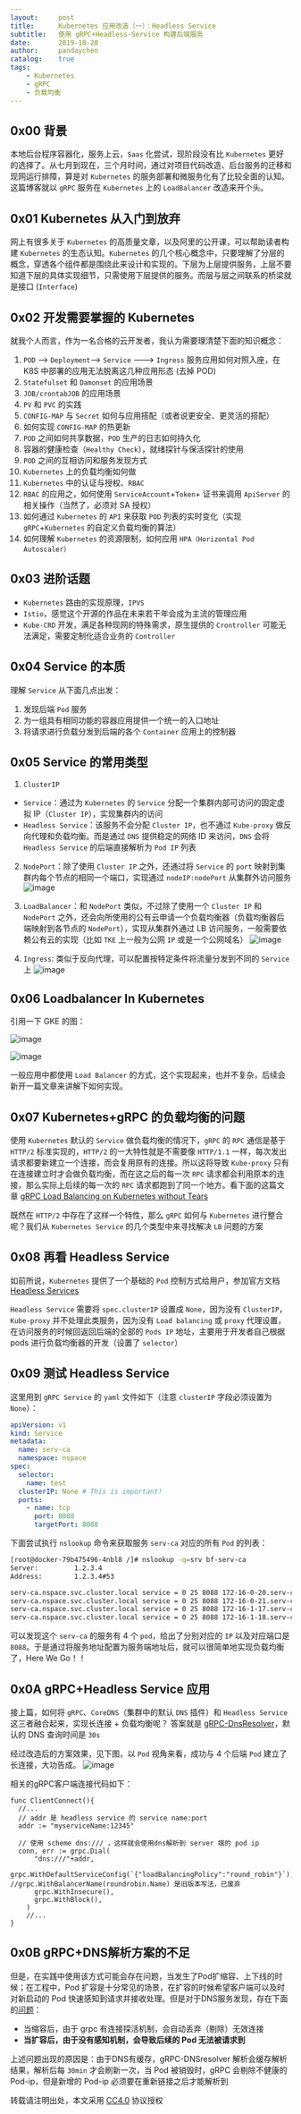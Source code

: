 ```yaml
---
layout:     post
title:      Kubernetes 应用改造（一）：Headless Service
subtitle:   使用 gRPC+Headless-Service 构建后端服务
date:       2019-10-20
author:     pandaychen
catalog:    true
tags:
    - Kubernetes
    - gRPC
    - 负载均衡
---
```


## 0x00 背景

本地后台程序容器化，服务上云，`Saas` 化尝试，现阶段没有比 `Kubernetes` 更好的选择了。从七月到现在，三个月时间，通过对项目代码改造、后台服务的迁移和现网运行排障，算是对 `Kubernetes` 的服务部署和微服务化有了比较全面的认知。这篇博客就以 `gRPC` 服务在 `Kubernetes` 上的 `LoadBalancer` 改造来开个头。


## 0x01 Kubernetes 从入门到放弃

网上有很多关于 `Kubernetes` 的高质量文章，以及阿里的公开课，可以帮助读者构建 `Kubernetes` 的生态认知。`Kubernetes` 的几个核心概念中，只要理解了分层的概念，穿透各个组件都是围绕此来设计和实现的。下层为上层提供服务，上层不要知道下层的具体实现细节，只需使用下层提供的服务。而层与层之间联系的桥梁就是接口 (`Interface`)

##	0x02  开发需要掌握的 Kubernetes
就我个人而言，作为一名合格的云开发者，我认为需要理清楚下面的知识概念：

1.	`POD`	--> `Deployment`--> `Service` ---> `Ingress` 服务应用如何对照入座，在 K8S 中部署的应用无法脱离这几种应用形态 (去掉 POD)
2.	`Statefulset` 和 `Damonset` 的应用场景
3.	`JOB/crontabJOB` 的应用场景
4.	`PV` 和 `PVC` 的实践
5.	`CONFIG-MAP` 与 `Secret` 如何与应用搭配（或者说更安全、更灵活的搭配）
6.	如何实现 `CONFIG-MAP` 的热更新
7.	`POD` 之间如何共享数据，`POD` 生产的日志如何持久化
8.	容器的健康检查（`Healthy Check`），就绪探针与保活探针的使用
9.	`POD` 之间的互相访问和服务发现方式
10.	`Kubernetes` 上的负载均衡如何做
11. `Kubernetes` 中的认证与授权、`RBAC`
12. `RBAC` 的应用之，如何使用 `ServiceAccount`+`Token`+ 证书来调用 `ApiServer` 的相关操作（当然了，必须对 SA 授权）
13.	如何通过 `Kubernetes` 的 `API` 来获取 `POD` 列表的实时变化（实现 `gRPC`+`Kubernetes` 的自定义负载均衡的算法）
14. 如何理解 `Kubernetes` 的资源限制，如何应用 `HPA（Horizontal Pod Autoscaler）`

##  0x03  进阶话题
- `Kubernetes` 路由的实现原理，`IPVS`
- `Istio`，感觉这个开源的作品在未来若干年会成为主流的管理应用
- `Kube-CRD` 开发，满足各种现网的特殊需求，原生提供的 `Crontroller` 可能无法满足，需要定制化适合业务的 `Controller`

## 0x04 Service 的本质
理解 `Service` 从下面几点出发：
1.  发现后端 `Pod` 服务
2.  为一组具有相同功能的容器应用提供一个统一的入口地址
3.  将请求进行负载分发到后端的各个 `Container` 应用上的控制器

## 0x05 Service 的常用类型
1.  `ClusterIP`
- `Service`：通过为 `Kubernetes` 的 `Service` 分配一个集群内部可访问的固定虚拟 IP（`Cluster IP`），实现集群内的访问
- `Headless Service`：该服务不会分配 `Cluster IP`，也不通过 `Kube-proxy` 做反向代理和负载均衡。而是通过 `DNS` 提供稳定的网络 ID 来访问，`DNS` 会将 `Headless Service` 的后端直接解析为 `Pod IP` 列表

2.  `NodePort`：除了使用 `Cluster IP` 之外，还通过将 `Service` 的 `port` 映射到集群内每个节点的相同一个端口，实现通过 `nodeIP:nodePort` 从集群外访问服务
![image](https://raw.githubusercontent.com/pandaychen/pandaychen.github.io/master/blog_img/2019/K8S-HEADLESS-SVC-1.png)

3.  `LoadBalancer`：和 `NodePort` 类似，不过除了使用一个 `Cluster IP` 和 `NodePort` 之外，还会向所使用的公有云申请一个负载均衡器（负载均衡器后端映射到各节点的 `NodePort`），实现从集群外通过 LB 访问服务，一般需要依赖公有云的实现（比如 `TKE` 上一般为公网 `IP` 或是一个公网域名）
![image](https://raw.githubusercontent.com/pandaychen/pandaychen.github.io/master/blog_img/2019/K8S-HEADLESS-SVC-2.png)

4.  `Ingress`: 类似于反向代理，可以配置按特定条件将流量分发到不同的 `Service` 上
![image](https://raw.githubusercontent.com/pandaychen/pandaychen.github.io/master/blog_img/2019/K8S-HEADLESS-SVC-3.png)

##  0x06  Loadbalancer In Kubernetes

引用一下 GKE 的图：<br>

![image](https://raw.githubusercontent.com/pandaychen/pandaychen.github.io/master/blog_img/2019/K8S-HEADLESS-SVC-4.png)

![image](https://raw.githubusercontent.com/pandaychen/pandaychen.github.io/master/blog_img/2019/K8S-HEADLESS-SVC-5.png)

一般应用中都使用 `Load Balancer` 的方式，这个实现起来，也并不复杂，后续会新开一篇文章来讲解下如何实现。

##  0x07  Kubernetes+gRPC 的负载均衡的问题
使用 `Kubernetes` 默认的 `Service` 做负载均衡的情况下，`gRPC` 的 `RPC` 通信是基于 `HTTP/2` 标准实现的，`HTTP/2` 的一大特性就是不需要像 `HTTP/1.1` 一样，每次发出请求都要新建立一个连接，而会复用原有的连接。所以这将导致 `Kube-proxy` 只有在连接建立时才会做负载均衡，而在这之后的每一次 `RPC` 请求都会利用原本的连接，那么实际上后续的每一次的 `RPC` 请求都跑到了同一个地方。看下面的这篇文章
[gRPC Load Balancing on Kubernetes without Tears](https://kubernetes.io/blog/2018/11/07/grpc-load-balancing-on-kubernetes-without-tears/)

既然在 `HTTP/2` 中存在了这样一个特性，那么 `gRPC` 如何与 `Kubernetes` 进行整合呢？我们从 `Kubernetes Service` 的几个类型中来寻找解决 `LB` 问题的方案

## 0x08 再看 Headless Service
如前所说，`Kubernetes` 提供了一个基础的 `Pod` 控制方式给用户，参加官方文档 [Headless Services](https://kubernetes.io/docs/concepts/services-networking/service/#headless-services)

`Headless Service` 需要将 `spec.clusterIP` 设置成 `None`，因为没有 `ClusterIP`，`Kube-proxy` 并不处理此类服务，因为没有 `Load balancing` 或 `proxy` 代理设置，在访问服务的时候回返回后端的全部的 `Pods IP` 地址，主要用于开发者自己根据 pods 进行负载均衡器的开发（设置了 `selector`）

##  0x09  测试 Headless Service
这里用到 `gRPC Service` 的 `yaml` 文件如下（注意 `clusterIP` 字段必须设置为 `None`）：
``` yaml
apiVersion: v1
kind: Service
metadata:
  name: serv-ca
  namespace: nspace
spec:
  selector:
    name: test
  clusterIP: None # This is important!
  ports:
    - name: tcp
      port: 8088
      targetPort: 8088
```
下面尝试执行 `nslookup` 命令来获取服务 `serv-ca` 对应的所有 `Pod` 的列表：
``` bash
[root@docker-79b475496-4nbl8 /]# nslookup -q=srv bf-serv-ca
Server:         1.2.3.4
Address:        1.2.3.4#53

serv-ca.nspace.svc.cluster.local service = 0 25 8088 172-16-0-20.serv-ca.nspace.svc.cluster.local.
serv-ca.nspace.svc.cluster.local service = 0 25 8088 172-16-0-21.serv-ca.nspace.svc.cluster.local.
serv-ca.nspace.svc.cluster.local service = 0 25 8088 172-16-1-17.serv-ca.nspace.svc.cluster.local.
serv-ca.nspace.svc.cluster.local service = 0 25 8088 172-16-1-18.serv-ca.nspace.svc.cluster.local.
```
可以发现这个 `serv-ca` 的服务有 4 个 `pod`，给出了分别对应的 `IP` 以及对应端口是 `8088`。于是通过将服务地址配置为服务端地址后，就可以很简单地实现负载均衡了，Here We Go！！


## 0x0A gRPC+Headless Service 应用
接上篇，如何将 `gRPC`、`CoreDNS`（集群中的默认 `DNS` 插件）和 `Headless Service` 这三者融合起来，实现长连接 + 负载均衡呢？
答案就是 [gRPC-DnsResolver](https://github.com/grpc/grpc-go/blob/master/internal/resolver/dns/dns_resolver.go)，默认的 DNS 查询时间是 `30s`

经过改造后的方案效果，见下图，以 `Pod` 视角来看，成功与 4 个后端 `Pod` 建立了长连接，大功告成。
![image](https://raw.githubusercontent.com/pandaychen/pandaychen.github.io/master/blog_img/2019/K8S-HEADLESS-SVC-6.png)

相关的gRPC客户端连接代码如下：
```golang
func ClientConnect(){
  //...
  // addr 是 headless service 的 service name:port
  addr := "myserviceName:12345"

  // 使用 scheme dns:/// ，这样就会使用dns解析到 server 端的 pod ip
  conn, err := grpc.Dial(
      "dns:///"+addr,
      grpc.WithDefaultServiceConfig(`{"loadBalancingPolicy":"round_robin"}`), //grpc.WithBalancerName(roundrobin.Name) 是旧版本写法，已废弃
      grpc.WithInsecure(),
      grpc.WithBlock(),
    )
    //...
}
```

##  0x0B  gRPC+DNS解析方案的不足
但是，在实践中使用该方式可能会存在问题，当发生了Pod扩缩容、上下线的时候；在工程中，Pod 扩容是十分常见的场景，在扩容的时候希望客户端可以及时对新启动的 Pod 快速感知到请求并接收处理。但是对于DNS服务发现，存在下面的[问题](https://github.com/grpc/grpc/issues/12295)：
- 当缩容后，由于 grpc 有连接探活机制，会自动丢弃（剔除）无效连接
- **当扩容后，由于没有感知机制，会导致后续的 Pod 无法被请求到**

上述问题出现的原因是：由于DNS有缓存，gRPC-DNSresolver 解析会缓存解析结果，解析后每 `30min` 才会刷新一次，当 Pod 被销毁时，gRPC 会剔除不健康的 Pod-ip，但是新增的 Pod-ip 必须要在重新链接之后才能解析到


转载请注明出处，本文采用 [CC4.0](http://creativecommons.org/licenses/by-nc-nd/4.0/) 协议授权